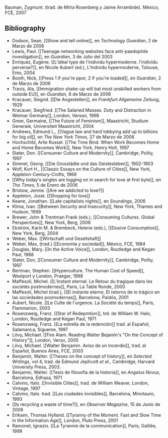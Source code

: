 Bauman, Zygmunt. (trad. de Mirta Rosenberg y Jaime Arrambide). México, FCE, 2007

## Bibliography

- Dodson, Sean, [[Show and tell online]], en _Technology Guardian_, 2 de Marzo de 2006
- Lewis, Paul. [[Teenage networking websites face anti-paedophile investigation]], en _Guardian_, 3 de Julio del 2003
- Enriquez, Eugène. [[L'idéal type de l'individu hypermoderne. l'individu perverse?]], en Nicole Aubert (ed.), L'Individu hypermoderne, Tolouse, Erès, 2004
- Booth, Nick, [[Press 1 if you're ppor, 2 if you're loaded]], en _Guardian_, 2 de Marzo de 2006
- Travis, Ala, [[Immigration shake-up will bat most unskilled workers from outside EU]], en _Guardian_, 8 de Marzo de 2006
- Kracauer, Siegrid. [[Die Angestellen]], en _Frankfurt Allgemeine Zeitung_, 1929
- Kracauer, Siegfried. [[The Salaried Masses. Duty and Distraction in Weimar Germany]], London, Verson, 1998
- Greer, Germaine, [[The Future of Feminism]], Maastricht, Studium Generale, Universiteit Maastricht, 2004
- Andrews, Edmund L., [[Vague law and hard lobbying add up to billions for big oil]], en _The New York Times_, 27 de Marzo de 2006
- Hochschild, Arlie Russel. [[The Time Bind. When Work Becomes Home and Home Becomes Work]], New York, Henry Holt, 1997
- Slater, Don. [[Consumer Culture and Modernity]], Cambridge, Polity, 1997
- Simmel, Georg. [[Die Grosstädte und das Geistesleben]], 1902-1903
- Wolf, Kurt H., [[Classic Essays on the Culture of Cities]], New York, Appleton-Century-Crofts, 1969
- [[Why today's singles are logging on in search for love at first byte]], en _The Times_, 5 de Enero de 2006
- Bristow, Jennie. [[Are we addicted to love?]]
- Appleton, Josie. [[Shopping for love]]
- Keane, Jonathan. [[Late capitalists nights]], en _Soundings_, 2006
- Klima, Ivan. [[Between Security and Insecurity]], New York, Thames and Hudson, 1999
- Brewer, John & Trentman Frank (eds.), [[Consuming Cultures. Global Perspectives]], New York, Berg, 2006
- Ekström, Karin M. & Brembeck, Helene (eds.), [[Elusive Consumption]], New York, Berg, 2004
- Weber, Max. [[Wirtschaft und Gesellshaft]]
- Weber, Max, (trad.) [[Economía y sociedad]], México, FCE, 1984
- Douglas, Mary. [[In the Active Voice]], London, Routledge and Kegan Paul, 1988
- Slater, Don, [[Consumer Culture and Modernity]], Cambridge, Polity, 1997
- Bertman, Stephen. [[Hyperculture. The Human Cost of Speed]], Westport y London, Praeger, 1998
- Maffesoli, Michel. [[L'Instant eternal. Le Retour du tragique dans les societés postmodernes]], París, La Table Ronde, 2000
- Maffesoli, Michel (trad.), [[El instante eterno, El retorno de lo trágico en las sociedades posmodernas]], Barcelona, Paidós, 2001
- Aubert, Nicole. [[Le Culte de l'urgence. La Société du temps]], París, Flammarion, 2003
- Rosenzweig, Franz. [[Star of Redepmtion]], trd. de William W. Halo, London, Routledge and Kegan Paul, 1971
- Rosenzweig, Franz. [[La estrella de la redención]] trad. al Español, Salamanca, Sígueme, 1997
- Lövy, Michael. [[Fire Alam. Reading Walter Bejamin's "On the Concept of History"]], London, Verso, 2005
- Lövy, Michael. [[Walter Benjamin. Aviso de un incendio]], trad. al Español, Buenos Aires, FCE, 2003
- Benjamin, Walter. [[Theses on the concept of history]], en _Selected Writings_, vol 4, trad. de Edmund Jephcott _et al._, Cambridge, Harvard University Press, 2003.
- Benjamin, Walter. [[Tesis de filosofía de la historia]], en _Angelus Novus_, Barcelona, Edhasa, 1971
- Calvino, Italo. [[Invisible Cities]], trad. de William Weaver, London, Vintage, 1997
- Calvino, Italo. trad. [[Las ciudades invisibles]], Barcelona, Minotauro, 1993
- [[Is recycling a waste of time?]], en _Observer Magazine_, 15 de Junio de 2006
- Eriksen, Thomas Hylland. [[Tyranny of the Moment. Fast and Slow Time in the Information Age]], London, Pluto Press, 2001
- Ramonet, Ignazio. [[La Tyrannie de la communication]], París, Galilée, 1999
